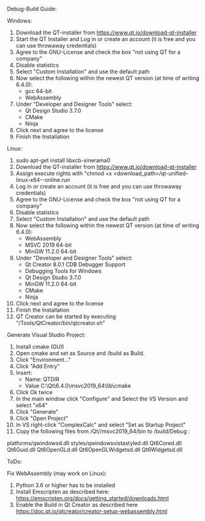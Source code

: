 Debug-Build Guide:

Windows:

1. Download the QT-installer from https://www.qt.io/download-qt-installer
2. Start the QT Installer and Log in or create an account (it is free and you can use throwaway credentials)
3. Agree to the GNU-License and check the box "not using QT for a company"
4. Disable statistics
5. Select "Custom Installation" and use the default path
6. Now select the following within the newest QT version (at time of writing 6.4.0):
    * gcc 64-bit
    * WebAssembly
7. Under "Developer and Designer Tools" select:
    * Qt Design Studio 3.7.0
    * CMake
    * Ninja
8. Click next and agree to the license
9. Finish the Installation

Linux:
1. sudo apt-get install libxcb-xinerama0
2. Download the QT-installer from https://www.qt.io/download-qt-installer
3. Assign execute rights with "chmod +x <download_path>/qt-unified-linux-x64-<version>-online.run
4. Log in or create an account (it is free and you can use throwaway credentials)
5. Agree to the GNU-License and check the box "not using QT for a company"
6. Disable statistics
7. Select "Custom Installation" and use the default path
8. Now select the following within the newest QT version (at time of writing 6.4.0):
    * WebAssembly
    * MSVC 2019 64-bit
    * MinGW 11.2.0 64-bit
9. Under "Developer and Designer Tools" select:
    * Qt Creator 8.0.1 CDB Debugger Support
    * Debugging Tools for Windows
    * Qt Design Studio 3.7.0
    * MinGW 11.2.0 64-bit
    * CMake
    * Ninja
10. Click next and agree to the license
11. Finish the Installation
12. QT Creator can be started by executing "<Qt-install-Dir>/Tools/QtCreator/bin/qtcreator.sh"

Generate Visual Studio Project:

1. Install cmake (GUI)
2. Open cmake and set <Project-Path> as Source and <Project-Path>/build as Build.
3. Click "Environment..."
4. Click "Add Entry"
5. Insert:
    * Name: QTDIR
    * Value C:\Qt\6.4.0\msvc2019_64\lib\cmake
6. Click Ok twice
3. In the main window click "Configure" and Select the VS Version and select "x64"
4. Click "Generate"
5. Click "Open Project"
6. In VS right-click "ComplexCalc" and select "Set as Startup Project"
7. Copy the following files from <Install-Dir>/Qt/<Version>/msvc2019_64/bin to <Project-Path>/build/Debug :

platforms/qwindowsd.dll
styles/qwindowsvistastyled.dll
Qt6Cored.dll
Qt6Guid.dll
Qt6OpenGLd.dll
Qt6OpenGLWidgetsd.dll
Qt6Widgetsd.dll

ToDo:

Fix WebAssembly (may work on Linux):

1. Python 3.6 or higher has to be installed
2. Install Emscripten as described here: https://emscripten.org/docs/getting_started/downloads.html
3. Enable the Build in Qt Creator as described here https://doc.qt.io/qtcreator/creator-setup-webassembly.html
